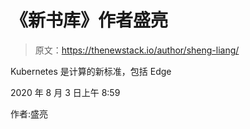 # 《新书库》作者盛亮

> 原文：<https://thenewstack.io/author/sheng-liang/>

Kubernetes 是计算的新标准，包括 Edge

2020 年 8 月 3 日上午 8:59

作者:盛亮